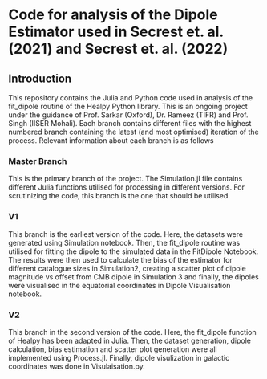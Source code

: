 # Code for analysis of the Dipole Estimator used in Secrest et. al. (2021) and Secrest et. al. (2022)

## Introduction
This repository contains the Julia and Python code used in analysis of the fit_dipole routine of the Healpy Python library. This is an ongoing project under the guidance of Prof. Sarkar (Oxford), Dr. Rameez (TIFR) and Prof. Singh (IISER Mohali). Each branch contains different files with the highest numbered branch containing the latest (and most optimised) iteration of the process. Relevant information about each branch is as follows

### Master Branch
This is the primary branch of the project. The Simulation.jl file contains different Julia functions utilised for processing in different versions. For scrutinizing the code, this branch is the one that should be utilised.

### V1
This branch is the earliest version of the code. Here, the datasets were generated using Simulation notebook. Then, the fit_dipole routine was utilised for fitting the dipole to the simulated data in the FitDipole Notebook. The results were then used to calculate the bias of the estimator for different catalogue sizes in Simulation2, creating a scatter plot of dipole magnitude vs offset from CMB dipole in Simulation 3 and finally, the dipoles were visualised in the equatorial coordinates in Dipole Visualisation notebook.

### V2
This branch in the second version of the code. Here, the fit_dipole function of Healpy has been adapted in Julia. Then, the dataset generation, dipole calculation, bias estimation and scatter plot generation were all implemented using Process.jl. Finally, dipole visulization in galactic coordinates was done in Visulaisation.py.